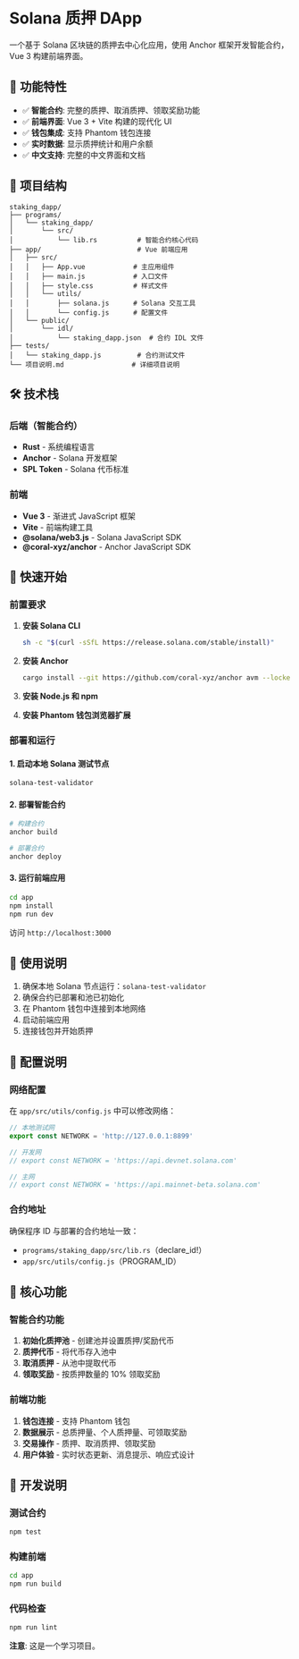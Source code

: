 # Solana 质押 DApp

一个基于 Solana 区块链的质押去中心化应用，使用 Anchor 框架开发智能合约，Vue 3 构建前端界面。

## 🚀 功能特性

- ✅ **智能合约**: 完整的质押、取消质押、领取奖励功能
- ✅ **前端界面**: Vue 3 + Vite 构建的现代化 UI
- ✅ **钱包集成**: 支持 Phantom 钱包连接
- ✅ **实时数据**: 显示质押统计和用户余额
- ✅ **中文支持**: 完整的中文界面和文档

## 📁 项目结构

```
staking_dapp/
├── programs/
│   └── staking_dapp/
│       └── src/
│           └── lib.rs          # 智能合约核心代码
├── app/                        # Vue 前端应用
│   ├── src/
│   │   ├── App.vue            # 主应用组件
│   │   ├── main.js            # 入口文件
│   │   ├── style.css          # 样式文件
│   │   └── utils/
│   │       ├── solana.js      # Solana 交互工具
│   │       └── config.js      # 配置文件
│   └── public/
│       └── idl/
│           └── staking_dapp.json  # 合约 IDL 文件
├── tests/
│   └── staking_dapp.js         # 合约测试文件
└── 项目说明.md                 # 详细项目说明
```

## 🛠 技术栈

### 后端（智能合约）
- **Rust** - 系统编程语言
- **Anchor** - Solana 开发框架
- **SPL Token** - Solana 代币标准

### 前端
- **Vue 3** - 渐进式 JavaScript 框架
- **Vite** - 前端构建工具
- **@solana/web3.js** - Solana JavaScript SDK
- **@coral-xyz/anchor** - Anchor JavaScript SDK

## 🚀 快速开始

### 前置要求

1. **安装 Solana CLI**
   ```bash
   sh -c "$(curl -sSfL https://release.solana.com/stable/install)"
   ```

2. **安装 Anchor**
   ```bash
   cargo install --git https://github.com/coral-xyz/anchor avm --locked --force
   ```

3. **安装 Node.js 和 npm**

4. **安装 Phantom 钱包浏览器扩展**

### 部署和运行

#### 1. 启动本地 Solana 测试节点

```bash
solana-test-validator
```

#### 2. 部署智能合约

```bash
# 构建合约
anchor build

# 部署合约
anchor deploy
```

#### 3. 运行前端应用

```bash
cd app
npm install
npm run dev
```

访问 `http://localhost:3000`

## 📖 使用说明

1. 确保本地 Solana 节点运行：`solana-test-validator`
2. 确保合约已部署和池已初始化
3. 在 Phantom 钱包中连接到本地网络
4. 启动前端应用
5. 连接钱包并开始质押

## 🔧 配置说明

### 网络配置

在 `app/src/utils/config.js` 中可以修改网络：

```javascript
// 本地测试网
export const NETWORK = 'http://127.0.0.1:8899'

// 开发网
// export const NETWORK = 'https://api.devnet.solana.com'

// 主网
// export const NETWORK = 'https://api.mainnet-beta.solana.com'
```

### 合约地址

确保程序 ID 与部署的合约地址一致：
- `programs/staking_dapp/src/lib.rs`（declare_id!）
- `app/src/utils/config.js`（PROGRAM_ID）

## 🎯 核心功能

### 智能合约功能

1. **初始化质押池** - 创建池并设置质押/奖励代币
2. **质押代币** - 将代币存入池中
3. **取消质押** - 从池中提取代币
4. **领取奖励** - 按质押数量的 10% 领取奖励

### 前端功能

1. **钱包连接** - 支持 Phantom 钱包
2. **数据展示** - 总质押量、个人质押量、可领取奖励
3. **交易操作** - 质押、取消质押、领取奖励
4. **用户体验** - 实时状态更新、消息提示、响应式设计

## 📝 开发说明

### 测试合约

```bash
npm test
```

### 构建前端

```bash
cd app
npm run build
```

### 代码检查

```bash
npm run lint
```

**注意**: 这是一个学习项目。
